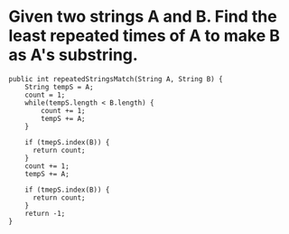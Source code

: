 # Given two strings A and B. Find the least repeated times of A to make B as A's substring.
```
public int repeatedStringsMatch(String A, String B) {
    String tempS = A;
    count = 1;
    while(tempS.length < B.length) {
        count += 1;
        tempS += A;
    }
    
    if (tmepS.index(B)) {
      return count;
    }
    count += 1;
    tempS += A;
    
    if (tmepS.index(B)) {
      return count;
    }
    return -1;
}
```
